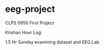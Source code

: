 # eeg-project
CLPS 0950 First Project

Krishan Hour Log:

1.5 Hr Sunday examining dataset and EEG Lab